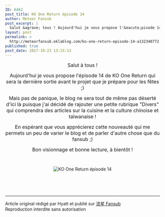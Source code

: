 ```yaml
---
ID: 6462
post_title: KO One Return épisode 14
author: Meteor Fansub
post_excerpt: |
  Salut &agrave; tous ! Aujourd'hui je vous propose l'&eacute;pisode 14 de KO One Return qui sera la derni&egrave;re sortie avant le projet que je pr&eacute;pare pour les f&ecirc;tes ;) Mais pas de panique, le blog ne sera tout de m&ecirc;me pas d&eacute;sert&eacute; d'ici l&agrave; puisque j'ai d&eacute;cid&eacute; de rajouter une petite rubrique "Divers" qui...
layout: post
permalink: >
  http://meteorfansub.eklablog.com/ko-one-return-episode-14-a132340772
published: true
post_date: 2017-10-23 13:15:13
---
```

<p style="text-align: center;"><span style="font-size: 12pt;">Salut &agrave; tous !</span></p>
<p style="text-align: center;"><span style="font-size: 12pt;">Aujourd'hui je vous propose l'&eacute;pisode 14 de KO One Return qui sera la derni&egrave;re sortie avant le projet que je pr&eacute;pare pour les f&ecirc;tes ;)</span></p>
<p style="text-align: center;"><span style="font-size: 12pt;">Mais pas de panique, le blog ne sera tout de m&ecirc;me pas d&eacute;sert&eacute; d'ici l&agrave; puisque j'ai d&eacute;cid&eacute; de rajouter une petite rubrique "Divers" qui comprendra des articles sur la cuisine et la culture chinoise et ta&iuml;wanaise !</span></p>
<p style="text-align: center;"><span style="font-size: 12pt;">En esp&eacute;rant que vous appr&eacute;cierez cette nouveaut&eacute; qui me permets un peu de varier le blog et de parler d'autre chose que du fansub ;)</span></p>
<p style="text-align: center;"><span style="font-size: 12pt;">Bon visionnage et bonne lecture, &agrave; bient&ocirc;t !</span></p>
<p style="text-align: center;">&nbsp;</p>
<p style="text-align: center;"><img src="https://united-subs.dearclouds.com/wp-content/uploads/2018/05/2079974b826d1a9877783e89d4dd87c3.jpg" alt="KO One Return &eacute;pisode 14"/></p><br /><br /><br /><hr />Article original rédigé par Hyatt et publié sur <a href="http://meteorfansub.eklablog.com/">流星 Fansub</a> <br /> Reproduction interdite sans autorisation